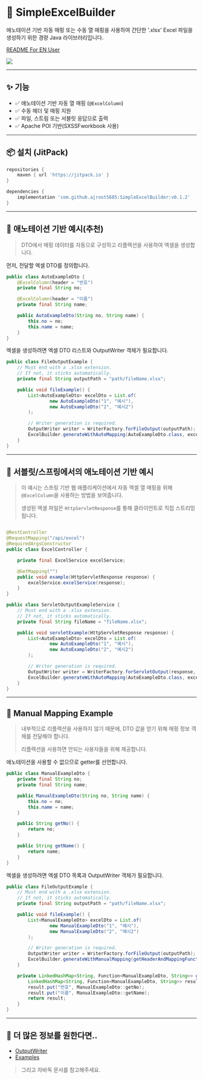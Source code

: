 # 📄 SimpleExcelBuilder

애노테이션 기반 자동 매핑 또는 수동 열 매핑을 사용하여 간단한 '.xlsx' Excel 파일을 생성하기 위한 경량 Java 라이브러리입니다.

[README For EN User](/README_EN.md)

[![](https://jitpack.io/v/ajroot5685/SimpleExcelBuilder.svg)](https://jitpack.io/#ajroot5685/SimpleExcelBuilder)

---

## ✨ 기능

- ✅ 애노테이션 기반 자동 열 매핑 (`@ExcelColumn`)
- ✅ 수동 헤더 및 매핑 지원
- ✅ 파일, 스트림 또는 서블릿 응답으로 출력
- ✅ Apache POI 기반(SXSSFworkbook 사용)

---

## 📦 설치 (JitPack)

```gradle
repositories {
    maven { url 'https://jitpack.io' }
}

dependencies {
    implementation 'com.github.ajroot5685:SimpleExcelBuilder:v0.1.2'
}
```

---

## 🧩 애노테이션 기반 예시(추천)

> DTO에서 매핑 데이터를 자동으로 구성하고 리플렉션을 사용하여 엑셀을 생성합니다.

먼저, 전달할 엑셀 DTO를 정의합니다.

```java
public class AutoExampleDto {
    @ExcelColumn(header = "번호")
    private final String no;

    @ExcelColumn(header = "이름")
    private final String name;

    public AutoExampleDto(String no, String name) {
        this.no = no;
        this.name = name;
    }
}

```

엑셀을 생성하려면 엑셀 DTO 리스트와 OutputWriter 객체가 필요합니다.

```java
public class FileOutputExample {
    // Must end with a .xlsx extension.
    // If not, it sticks automatically.
    private final String outputPath = "path/fileName.xlsx";

    public void fileExample() {
        List<AutoExampleDto> excelDto = List.of(
                new AutoExampleDto("1", "예시"),
                new AutoExampleDto("2", "예시2")
        );

        // Writer generation is required.
        OutputWriter writer = WriterFactory.forFileOutput(outputPath);
        ExcelBuilder.generateWithAutoMapping(AutoExampleDto.class, excelDto, writer);
    }
}
```

---

## 🍃 서블릿/스프링에서의 애노테이션 기반 예시

> 이 예시는 스프링 기반 웹 애플리케이션에서 자동 엑셀 열 매핑을 위해 `@ExcelColumn`을 사용하는 방법을 보여줍니다.
>
> 생성된 엑셀 파일은 `HttpServletResponse`를 통해 클라이언트로 직접 스트리밍됩니다.

```java

@RestController
@RequestMapping("/api/excel")
@RequiredArgsConstructor
public class ExcelController {

    private final ExcelService excelService;

    @GetMapping("")
    public void example(HttpServletResponse response) {
        excelService.excelService(response);
    }
}
```

```java
public class ServletOutputExampleService {
    // Must end with a .xlsx extension.
    // If not, it sticks automatically.
    private final String fileName = "fileName.xlsx";

    public void servletExample(HttpServletResponse response) {
        List<AutoExampleDto> excelDto = List.of(
                new AutoExampleDto("1", "예시"),
                new AutoExampleDto("2", "예시2")
        );

        // Writer generation is required.
        OutputWriter writer = WriterFactory.forServletOutput(response, fileName);
        ExcelBuilder.generateWithAutoMapping(AutoExampleDto.class, excelDto, writer);
    }
}
```

---

## 📝 Manual Mapping Example

> 내부적으로 리플렉션을 사용하지 않기 때문에, DTO 값을 얻기 위해 매핑 정보 객체를 전달해야 합니다.
>
> 리플렉션을 사용하면 안되는 사용자들을 위해 제공합니다.

애노테이션을 사용할 수 없으므로 getter를 선언합니다.

```java
public class ManualExampleDto {
    private final String no;
    private final String name;

    public ManualExampleDto(String no, String name) {
        this.no = no;
        this.name = name;
    }

    public String getNo() {
        return no;
    }

    public String getName() {
        return name;
    }
}

```

엑셀을 생성하려면 엑셀 DTO 목록과 OutputWriter 객체가 필요합니다.

```java
public class FileOutputExample {
    // Must end with a .xlsx extension.
    // If not, it sticks automatically.
    private final String outputPath = "path/fileName.xlsx";

    public void fileExample() {
        List<ManualExampleDto> excelDto = List.of(
                new ManualExampleDto("1", "예시"),
                new ManualExampleDto("2", "예시2")
        );

        // Writer generation is required.
        OutputWriter writer = WriterFactory.forFileOutput(outputPath);
        ExcelBuilder.generateWithManualMapping(getHeaderAndMappingFunction(), excelDto, writer);
    }

    private LinkedHashMap<String, Function<ManualExampleDto, String>> getHeaderAndMappingFunction() {
        LinkedHashMap<String, Function<ManualExampleDto, String>> result = new LinkedHashMap<>();
        result.put("번호", ManualExampleDto::getNo);
        result.put("이름", ManualExampleDto::getName);
        return result;
    }
}
```

---

## 👀 더 많은 정보를 원한다면..

- [OutputWriter](/src/main/java/com/github/ajroot5685/output/README_OutputWriter.md)
- [Examples](/src/main/java/com/github/ajroot5685/example)

> 그리고 자바독 문서를 참고해주세요.
